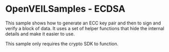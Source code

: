 # OpenVEILSamples - ECDSA
This sample shows how to generate an ECC key pair and then to sign and verify a block of data.  It uses a set of helper functions that hide the internal details and make it easier to use.

This sample only requires the crypto SDK to function.

